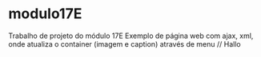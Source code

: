# modulo17E
Trabalho de projeto do módulo 17E
Exemplo de página web com ajax, xml, onde atualiza o container (imagem e caption) através de menu
// Hallo
